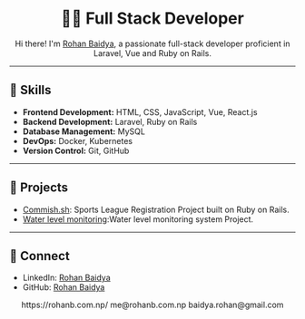 <!-- Title -->
<h1 align="center">👨‍💻 Full Stack Developer</h1>

<!-- Introduction -->
<p align="center">
  Hi there! I'm <a href="https://rohanb.com.np/">Rohan Baidya</a>, a passionate full-stack developer proficient in Laravel, Vue and Ruby on Rails.
</p>

---

<!-- Skills -->
## 💼 Skills
- **Frontend Development:** HTML, CSS, JavaScript, Vue, React.js
- **Backend Development:** Laravel, Ruby on Rails
- **Database Management:** MySQL
- **DevOps:** Docker, Kubernetes
- **Version Control:** Git, GitHub

---
<!-- Projects -->
## 🚀 Projects
- [Commish.sh](https://commi.sh/): Sports League Registration Project built on Ruby on Rails.
- [Water level monitoring](https://kuklnp.com/):Water level monitoring system Project.

---

<!-- Connect -->
## 🤝 Connect
- LinkedIn: [Rohan Baidya](https://www.linkedin.com/in/rohanbaidya/)
- GitHub: [Rohan Baidya](https://github.com/ronvoy/)

<!-- Footer -->
<p align="center">
  https://rohanb.com.np/
  me@rohanb.com.np
  baidya.rohan@gmail.com
</p>

